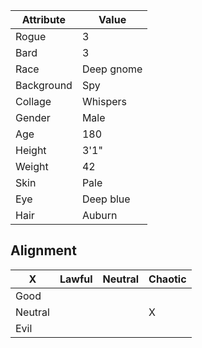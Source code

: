| Attribute  | Value      |
| ---------- | ---------- |
| Rogue      | 3          |
| Bard       | 3          |
| Race       | Deep gnome |
| Background | Spy        |
| Collage    | Whispers   |
| Gender     | Male       |
| Age        | 180        |
| Height     | 3'1"       |
| Weight     | 42         |
| Skin       | Pale       |
| Eye        | Deep blue  |
| Hair       | Auburn     |

## Alignment

| X       | Lawful | Neutral | Chaotic |
| ------- | ------ | ------- | ------- |
| Good    |        |         |
| Neutral |        |         | X       |
| Evil    |        |         |         |
